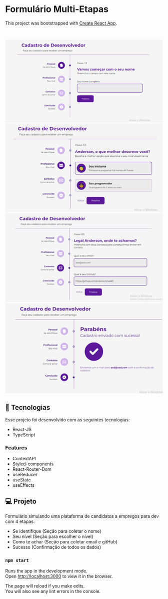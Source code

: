 
# Formulário Multi-Etapas
This project was bootstrapped with [Create React App](https://github.com/facebook/create-react-app).

<!-- <p align="center">
  <a href="#-tecnologias">Tecnologias</a>&nbsp;&nbsp;&nbsp;|&nbsp;&nbsp;&nbsp;
  <a href="#-projeto">Projeto</a>&nbsp;&nbsp;&nbsp;|&nbsp;&nbsp;&nbsp;
  <a href="#-layout">Layout</a>&nbsp;&nbsp;&nbsp;|&nbsp;&nbsp;&nbsp;
</p> -->

<br>

![Formulario mult etapas](/img/Layout-Project.PNG)
![Formulario mult etapas](/img/Layout-2.PNG)
![Formulario mult etapas](/img/Layout-3.PNG)
![Formulario mult etapas](/img/Layout-4.PNG)


## 🚀 Tecnologias

Esse projeto foi desenvolvido com as seguintes tecnologias:

- React-JS
- TypeScript

### Features

- ContextAPI
- Styled-components
- React-Router-Dom
- useReducer
- useState
- useEffects



## 💻 Projeto

Formulário simulando uma plataforma de candidatos a empregos para dev com 4 etapas:
- Se identifique (Seção para coletar o nome)
- Seu nível (Seção para escolher o nível)
- Como te achar (Secão para coletar email e gitHub)
- Sucesso (Confirmação de todos os dados)



### `npm start`

Runs the app in the development mode.\
Open [http://localhost:3000](http://localhost:3000) to view it in the browser.

The page will reload if you make edits.\
You will also see any lint errors in the console.

